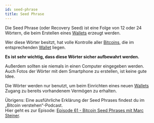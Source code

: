```yaml
---
id: seed-phrase
title: Seed Phrase
---
```


Die Seed Phrase (oder Recovery Seed) ist eine Folge von 12 oder 24 Wörtern, die beim Erstellen eines [Wallets](../w/wallet) erzeugt werden.

Wer diese Wörter besitzt, hat volle Kontrolle aller [Bitcoins](../b/bitcoin), die im entsprechenden [Wallet](../w/wallet) liegen.

**Es ist sehr wichtig, dass diese Wörter sicher aufbewahrt werden.**

Außerdem sollten sie niemals in einen Computer eingegeben werden.  
Auch Fotos der Wörter mit dem Smartphone zu erstellen, ist keine gute Idee.

Die Wörter werden nur benutzt, um beim Einrichten eines neuen [Wallets](../w/wallet) Zugang zu bereits vorhandenem Vermögen zu erhalten.

Übrigens: Eine ausführliche Erklärung der Seed Phrases findest du im „Bitcoin verstehen“-Podcast.  
Hier geht es zur Episode: [Episode 61 - Bitcoin Seed Phrases mit Marc Steiner](https://bitcoinverstehen.info/episode-61-bitcoin-seed-phrase-marc-steiner/).
